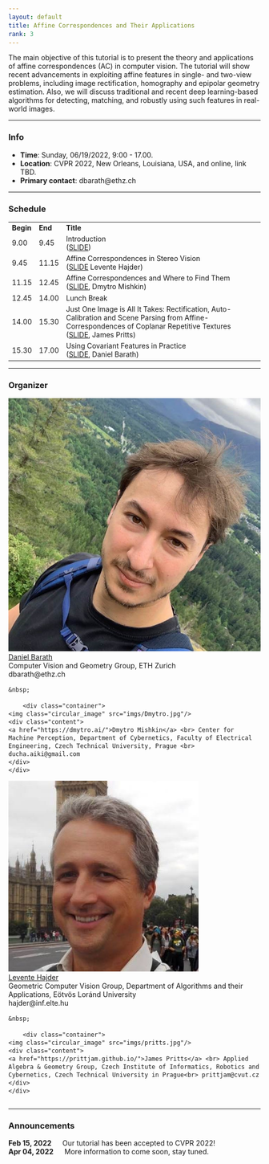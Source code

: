 ```yaml
---
layout: default
title: Affine Correspondences and Their Applications
rank: 3
---
```


The main objective of this tutorial is to present the theory and applications of affine correspondences (AC) in computer vision. The tutorial will show recent advancements in exploiting affine features in single- and two-view problems, including image rectification, homography and epipolar geometry estimation. Also, we will discuss traditional and recent deep learning-based algorithms for detecting, matching, and robustly using such features in real-world images. 

---
### Info

<ul>
<li><b>Time</b>: Sunday, 06/19/2022, 9:00 - 17.00.</li>
<li><b>Location</b>: CVPR 2022, New Orleans, Louisiana, USA, and online, link TBD.</li>
<li><b>Primary contact</b>: dbarath@ethz.ch </li>
</ul>

---
### Schedule

<table style="width: 100%">
	<tr style="font-weight: bold">
		<td>Begin</td>
		<td>End</td>
		<td>Title</td>
	</tr>
	<tr>
		<td>9.00</td>
		<td>9.45</td>
		<td>Introduction<br>
			(<a target="_blank" href="https://docs.google.com/presentation/d/1GEw_fDqmUhgUzNJRs_4MYb6Gi0K_z3Dc/edit?usp=sharing&ouid=115298473833145933100&rtpof=true&sd=true">SLIDE</a>)
		</td>
	</tr>
	<tr>
		<td>9.45</td>
		<td>11.15</td>
		<td>Affine Correspondences in Stereo Vision<br>
			(<a target="_blank" href="https://drive.google.com/file/d/15OSbbSIEVEPZejA3HfKLRJAtJTpEXD_A/view?usp=sharing">SLIDE</a> 
			 Levente Hajder)</td>
	</tr>
	<tr>
		<td>11.15</td>
		<td>12.45</td>
		<td>Affine Correspondences and Where to Find Them<br>
			(<a target="_blank" href="https://docs.google.com/presentation/d/1p6wrkrm3xzjurpUWyoDxFYyWZV-8yfjZ/edit?usp=sharing&ouid=115298473833145933100&rtpof=true&sd=true">SLIDE</a>, Dmytro Mishkin)</td>
	</tr>
	<tr>
		<td>12.45</td>
		<td>14.00</td>
		<td>Lunch Break</td>
	</tr>
	<tr>
		<td>14.00</td>
		<td>15.30</td>
		<td>Just One Image is All It Takes: Rectification, Auto-Calibration and Scene Parsing from Affine-Correspondences of Coplanar Repetitive Textures<br>
		(<a target="_blank" href="https://docs.google.com/presentation/d/1TvDWLpCDAwNW5vnptl3uCcoIkAZxMoHPXg6WwjVVUdA/edit?usp=sharing">SLIDE</a>, James Pritts)</td>
	</tr>
	<tr>
		<td>15.30</td>
		<td>17.00</td>
		<td>Using Covariant Features in Practice<br>
			(<a target="_blank" href="https://docs.google.com/presentation/d/1cRb80uVmY-Erm2KHnqNSJzgHEaUAi8XB/edit?usp=sharing&ouid=115298473833145933100&rtpof=true&sd=true">SLIDE</a>, Daniel Barath)</td>
	</tr>
</table>

--- 
### Organizer

<div class="row">
  <div class="column">
    	<div class="container">
	<img class="circular_image" src="imgs/daniel.jpg"/>
	<div class="content">
	<a href="http://people.inf.ethz.ch/dbarath/">Daniel Barath</a> <br> Computer Vision and Geometry Group, ETH Zurich <br> dbarath@ethz.ch
	</div>
	</div>

	&nbsp;

       	<div class="container">
	<img class="circular_image" src="imgs/Dmytro.jpg"/>
	<div class="content">
	<a href="https://dmytro.ai/">Dmytro Mishkin</a> <br> Center for Machine Perception, Department of Cybernetics, Faculty of Electrical Engineering, Czech Technical University, Prague <br> ducha.aiki@gmail.com
	</div>
	</div>
  </div>

  <div class="column">
       	<div class="container">
	<img class="circular_image" src="imgs/HL.jpg"/>
	<div class="content">
	<a href="http://cv.inf.elte.hu/">Levente Hajder</a> <br> Geometric Computer Vision Group, Department of Algorithms and their Applications, Eötvös Loránd University<br> hajder@inf.elte.hu
	</div>
	</div>

	&nbsp;

       	<div class="container">
	<img class="circular_image" src="imgs/pritts.jpg"/>
	<div class="content">
	<a href="https://prittjam.github.io/">James Pritts</a> <br> Applied Algebra & Geometry Group, Czech Institute of Informatics, Robotics and Cybernetics, Czech Technical University in Prague<br> prittjam@cvut.cz
	</div>
	</div>
  </div>
</div>

---
### Announcements

<b>Feb 15, 2022</b> &emsp; Our tutorial has been accepted to CVPR 2022! <br>
<b>Apr 04, 2022</b> &emsp; More information to come soon, stay tuned.

